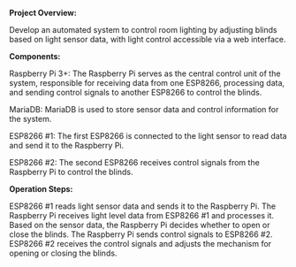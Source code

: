 **Project Overview:**

Develop an automated system to control room lighting by adjusting blinds based on light sensor data, with light control accessible via a web interface.

**Components:**

Raspberry Pi 3+: The Raspberry Pi serves as the central control unit of the system, responsible for receiving data from one ESP8266, processing data, and sending control signals to another ESP8266 to control the blinds.

MariaDB: MariaDB is used to store sensor data and control information for the system.

ESP8266 #1: The first ESP8266 is connected to the light sensor to read data and send it to the Raspberry Pi.

ESP8266 #2: The second ESP8266 receives control signals from the Raspberry Pi to control the blinds.

**Operation Steps:**

ESP8266 #1 reads light sensor data and sends it to the Raspberry Pi.
The Raspberry Pi receives light level data from ESP8266 #1 and processes it.
Based on the sensor data, the Raspberry Pi decides whether to open or close the blinds.
The Raspberry Pi sends control signals to ESP8266 #2.
ESP8266 #2 receives the control signals and adjusts the mechanism for opening or closing the blinds.
